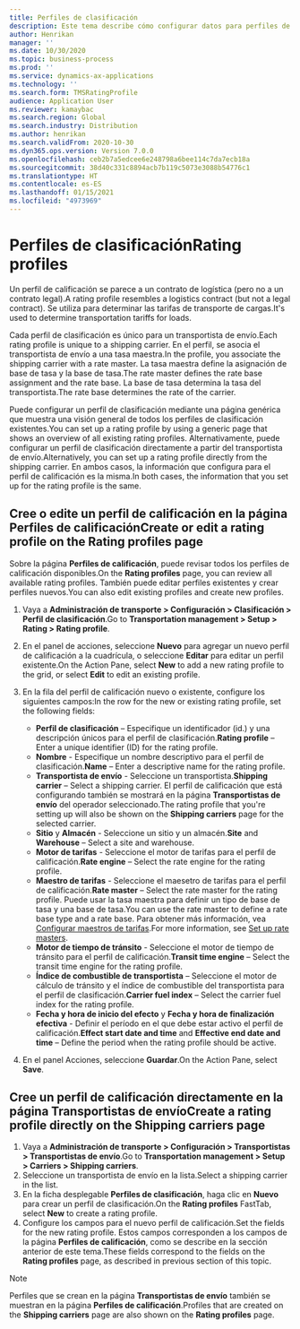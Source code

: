 ```yaml
---
title: Perfiles de clasificación
description: Este tema describe cómo configurar datos para perfiles de clasificación.
author: Henrikan
manager: ''
ms.date: 10/30/2020
ms.topic: business-process
ms.prod: ''
ms.service: dynamics-ax-applications
ms.technology: ''
ms.search.form: TMSRatingProfile
audience: Application User
ms.reviewer: kamaybac
ms.search.region: Global
ms.search.industry: Distribution
ms.author: henrikan
ms.search.validFrom: 2020-10-30
ms.dyn365.ops.version: Version 7.0.0
ms.openlocfilehash: ceb2b7a5edcee6e248798a6bee114c7da7ecb18a
ms.sourcegitcommit: 38d40c331c8894acb7b119c5073e3088b54776c1
ms.translationtype: HT
ms.contentlocale: es-ES
ms.lasthandoff: 01/15/2021
ms.locfileid: "4973969"
---
```

# <a name="rating-profiles"></a><span data-ttu-id="94bbf-103">Perfiles de clasificación</span><span class="sxs-lookup"><span data-stu-id="94bbf-103">Rating profiles</span></span>

<span data-ttu-id="94bbf-104">Un perfil de calificación se parece a un contrato de logística (pero no a un contrato legal).</span><span class="sxs-lookup"><span data-stu-id="94bbf-104">A rating profile resembles a logistics contract (but not a legal contract).</span></span> <span data-ttu-id="94bbf-105">Se utiliza para determinar las tarifas de transporte de cargas.</span><span class="sxs-lookup"><span data-stu-id="94bbf-105">It's used to determine transportation tariffs for loads.</span></span> 

<span data-ttu-id="94bbf-106">Cada perfil de clasificación es único para un transportista de envío.</span><span class="sxs-lookup"><span data-stu-id="94bbf-106">Each rating profile is unique to a shipping carrier.</span></span> <span data-ttu-id="94bbf-107">En el perfil, se asocia el transportista de envío a una tasa maestra.</span><span class="sxs-lookup"><span data-stu-id="94bbf-107">In the profile, you associate the shipping carrier with a rate master.</span></span> <span data-ttu-id="94bbf-108">La tasa maestra define la asignación de base de tasa y la base de tasa.</span><span class="sxs-lookup"><span data-stu-id="94bbf-108">The rate master defines the rate base assignment and the rate base.</span></span> <span data-ttu-id="94bbf-109">La base de tasa determina la tasa del transportista.</span><span class="sxs-lookup"><span data-stu-id="94bbf-109">The rate base determines the rate of the carrier.</span></span>

<span data-ttu-id="94bbf-110">Puede configurar un perfil de clasificación mediante una página genérica que muestra una visión general de todos los perfiles de clasificación existentes.</span><span class="sxs-lookup"><span data-stu-id="94bbf-110">You can set up a rating profile by using a generic page that shows an overview of all existing rating profiles.</span></span> <span data-ttu-id="94bbf-111">Alternativamente, puede configurar un perfil de clasificación directamente a partir del transportista de envío.</span><span class="sxs-lookup"><span data-stu-id="94bbf-111">Alternatively, you can set up a rating profile directly from the shipping carrier.</span></span> <span data-ttu-id="94bbf-112">En ambos casos, la información que configura para el perfil de calificación es la misma.</span><span class="sxs-lookup"><span data-stu-id="94bbf-112">In both cases, the information that you set up for the rating profile is the same.</span></span>

## <a name="create-or-edit-a-rating-profile-on-the-rating-profiles-page"></a><span data-ttu-id="94bbf-113">Cree o edite un perfil de calificación en la página Perfiles de calificación</span><span class="sxs-lookup"><span data-stu-id="94bbf-113">Create or edit a rating profile on the Rating profiles page</span></span>

<span data-ttu-id="94bbf-114">Sobre la página **Perfiles de calificación**, puede revisar todos los perfiles de calificación disponibles.</span><span class="sxs-lookup"><span data-stu-id="94bbf-114">On the **Rating profiles** page, you can review all available rating profiles.</span></span> <span data-ttu-id="94bbf-115">También puede editar perfiles existentes y crear perfiles nuevos.</span><span class="sxs-lookup"><span data-stu-id="94bbf-115">You can also edit existing profiles and create new profiles.</span></span>

1. <span data-ttu-id="94bbf-116">Vaya a **Administración de transporte \> Configuración \> Clasificación \> Perfil de clasificación**.</span><span class="sxs-lookup"><span data-stu-id="94bbf-116">Go to **Transportation management \> Setup \> Rating \> Rating profile**.</span></span>
1. <span data-ttu-id="94bbf-117">En el panel de acciones, seleccione **Nuevo** para agregar un nuevo perfil de calificación a la cuadrícula, o seleccione **Editar** para editar un perfil existente.</span><span class="sxs-lookup"><span data-stu-id="94bbf-117">On the Action Pane, select **New** to add a new rating profile to the grid, or select **Edit** to edit an existing profile.</span></span>
1. <span data-ttu-id="94bbf-118">En la fila del perfil de calificación nuevo o existente, configure los siguientes campos:</span><span class="sxs-lookup"><span data-stu-id="94bbf-118">In the row for the new or existing rating profile, set the following fields:</span></span>

    - <span data-ttu-id="94bbf-119">**Perfil de clasificación** – Especifique un identificador (id.) y una descripción únicos para el perfil de clasificación.</span><span class="sxs-lookup"><span data-stu-id="94bbf-119">**Rating profile** – Enter a unique identifier (ID) for the rating profile.</span></span>
    - <span data-ttu-id="94bbf-120">**Nombre** - Especifique un nombre descriptivo para el perfil de clasificación.</span><span class="sxs-lookup"><span data-stu-id="94bbf-120">**Name** – Enter a descriptive name for the rating profile.</span></span>
    - <span data-ttu-id="94bbf-121">**Transportista de envío** - Seleccione un transportista.</span><span class="sxs-lookup"><span data-stu-id="94bbf-121">**Shipping carrier** – Select a shipping carrier.</span></span> <span data-ttu-id="94bbf-122">El perfil de calificación que está configurando también se mostrará en la página **Transportistas de envío** del operador seleccionado.</span><span class="sxs-lookup"><span data-stu-id="94bbf-122">The rating profile that you're setting up will also be shown on the **Shipping carriers** page for the selected carrier.</span></span>
    - <span data-ttu-id="94bbf-123">**Sitio** y **Almacén** - Seleccione un sitio y un almacén.</span><span class="sxs-lookup"><span data-stu-id="94bbf-123">**Site** and **Warehouse** – Select a site and warehouse.</span></span>
    - <span data-ttu-id="94bbf-124">**Motor de tarifas** - Seleccione el motor de tarifas para el perfil de calificación.</span><span class="sxs-lookup"><span data-stu-id="94bbf-124">**Rate engine** – Select the rate engine for the rating profile.</span></span>
    - <span data-ttu-id="94bbf-125">**Maestro de tarifas** - Seleccione el maesetro de tarifas para el perfil de calificación.</span><span class="sxs-lookup"><span data-stu-id="94bbf-125">**Rate master** – Select the rate master for the rating profile.</span></span> <span data-ttu-id="94bbf-126">Puede usar la tasa maestra para definir un tipo de base de tasa y una base de tasa.</span><span class="sxs-lookup"><span data-stu-id="94bbf-126">You can use the rate master to define a rate base type and a rate base.</span></span> <span data-ttu-id="94bbf-127">Para obtener más información, vea [Configurar maestros de tarifas](set-up-rate-masters.md).</span><span class="sxs-lookup"><span data-stu-id="94bbf-127">For more information, see [Set up rate masters](set-up-rate-masters.md).</span></span>
    - <span data-ttu-id="94bbf-128">**Motor de tiempo de tránsito** - Seleccione el motor de tiempo de tránsito para el perfil de calificación.</span><span class="sxs-lookup"><span data-stu-id="94bbf-128">**Transit time engine** – Select the transit time engine for the rating profile.</span></span>
    - <span data-ttu-id="94bbf-129">**Índice de combustible de transportista** – Seleccione el motor de cálculo de tránsito y el índice de combustible del transportista para el perfil de clasificación.</span><span class="sxs-lookup"><span data-stu-id="94bbf-129">**Carrier fuel index** – Select the carrier fuel index for the rating profile.</span></span>
    - <span data-ttu-id="94bbf-130">**Fecha y hora de inicio del efecto** y **Fecha y hora de finalización efectiva** - Definir el período en el que debe estar activo el perfil de calificación.</span><span class="sxs-lookup"><span data-stu-id="94bbf-130">**Effect start date and time** and **Effective end date and time** – Define the period when the rating profile should be active.</span></span>

1. <span data-ttu-id="94bbf-131">En el panel Acciones, seleccione **Guardar**.</span><span class="sxs-lookup"><span data-stu-id="94bbf-131">On the Action Pane, select **Save**.</span></span>

## <a name="create-a-rating-profile-directly-on-the-shipping-carriers-page"></a><span data-ttu-id="94bbf-132">Cree un perfil de calificación directamente en la página Transportistas de envío</span><span class="sxs-lookup"><span data-stu-id="94bbf-132">Create a rating profile directly on the Shipping carriers page</span></span>

1. <span data-ttu-id="94bbf-133">Vaya a **Administración de transporte \> Configuración \> Transportistas \> Transportistas de envío**.</span><span class="sxs-lookup"><span data-stu-id="94bbf-133">Go to **Transportation management \> Setup \> Carriers \> Shipping carriers**.</span></span>
1. <span data-ttu-id="94bbf-134">Seleccione un transportista de envío en la lista.</span><span class="sxs-lookup"><span data-stu-id="94bbf-134">Select a shipping carrier in the list.</span></span>
1. <span data-ttu-id="94bbf-135">En la ficha desplegable **Perfiles de clasificación**, haga clic en **Nuevo** para crear un perfil de clasificación.</span><span class="sxs-lookup"><span data-stu-id="94bbf-135">On the **Rating profiles** FastTab, select **New** to create a rating profile.</span></span>
1. <span data-ttu-id="94bbf-136">Configure los campos para el nuevo perfil de calificación.</span><span class="sxs-lookup"><span data-stu-id="94bbf-136">Set the fields for the new rating profile.</span></span> <span data-ttu-id="94bbf-137">Estos campos corresponden a los campos de la página **Perfiles de calificación**, como se describe en la sección anterior de este tema.</span><span class="sxs-lookup"><span data-stu-id="94bbf-137">These fields correspond to the fields on the **Rating profiles** page, as described in previous section of this topic.</span></span>

> [!NOTE]
> <span data-ttu-id="94bbf-138">Perfiles que se crean en la página **Transportistas de envío** también se muestran en la página **Perfiles de calificación**.</span><span class="sxs-lookup"><span data-stu-id="94bbf-138">Profiles that are created on the **Shipping carriers** page are also shown on the **Rating profiles** page.</span></span>
